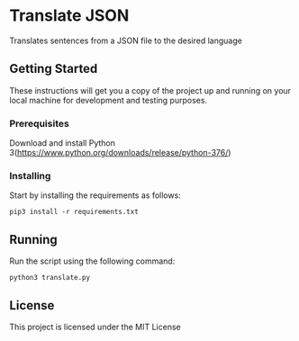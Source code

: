 # Translate JSON
Translates sentences from a JSON file to the desired language

## Getting Started

These instructions will get you a copy of the project up and running on your local machine for development and testing purposes.

### Prerequisites

Download and install Python 3(https://www.python.org/downloads/release/python-376/)

### Installing

Start by installing the requirements as follows:

```
pip3 install -r requirements.txt
```

## Running

Run the script using the following command:

```
python3 translate.py
```

## License

This project is licensed under the MIT License
